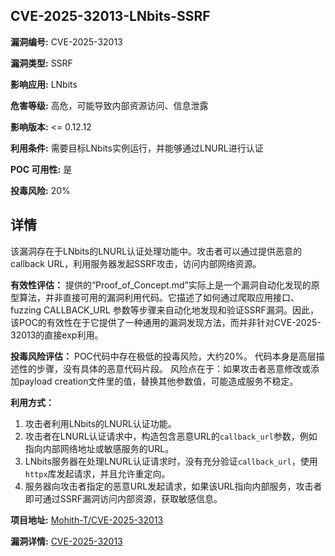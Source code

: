 ## CVE-2025-32013-LNbits-SSRF

**漏洞编号:** CVE-2025-32013

**漏洞类型:** SSRF

**影响应用:** LNbits

**危害等级:** 高危，可能导致内部资源访问、信息泄露

**影响版本:** <= 0.12.12

**利用条件:** 需要目标LNbits实例运行，并能够通过LNURL进行认证

**POC 可用性:** 是

**投毒风险:** 20%

## 详情

该漏洞存在于LNbits的LNURL认证处理功能中。攻击者可以通过提供恶意的callback URL，利用服务器发起SSRF攻击，访问内部网络资源。 

**有效性评估：**
提供的“Proof_of_Concept.md”实际上是一个漏洞自动化发现的原型算法，并非直接可用的漏洞利用代码。它描述了如何通过爬取应用接口、 fuzzing CALLBACK_URL 参数等步骤来自动化地发现和验证SSRF漏洞。因此，该POC的有效性在于它提供了一种通用的漏洞发现方法，而并非针对CVE-2025-32013的直接exp利用。

**投毒风险评估：**
POC代码中存在极低的投毒风险，大约20%。 代码本身是高层描述性的步骤，没有具体的恶意代码片段。 风险点在于：如果攻击者恶意修改或添加payload creation文件里的值，替换其他参数值，可能造成服务不稳定。

**利用方式：**
1.  攻击者利用LNbits的LNURL认证功能。
2.  攻击者在LNURL认证请求中，构造包含恶意URL的`callback_url`参数，例如指向内部网络地址或敏感服务的URL。
3.  LNbits服务器在处理LNURL认证请求时，没有充分验证`callback_url`，使用`httpx`库发起请求，并且允许重定向。
4.  服务器向攻击者指定的恶意URL发起请求，如果该URL指向内部服务，攻击者即可通过SSRF漏洞访问内部资源，获取敏感信息。

**项目地址:** [Mohith-T/CVE-2025-32013](https://github.com/Mohith-T/CVE-2025-32013)

**漏洞详情:** [CVE-2025-32013](https://nvd.nist.gov/vuln/detail/CVE-2025-32013)